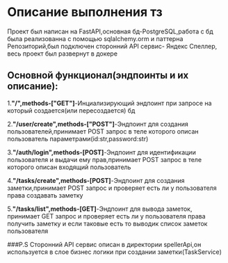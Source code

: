# Описание выполнения тз
Проект был написан на FastAPI,основная бд-PostgreSQL,работа с бд была реализованна с помощью sqlalchemy.orm и паттерна Репозиторий,был подключен сторонний API сервис-
Яндекс Спеллер, весь проект был развернут в докере
## Основной функционал(эндпоинты и их описание):
1.**"/",methods-["GET"]**-Инциализирующий эндпоинт при запросе на который создается(или пересоздается) бд

2.**"/user/create",methods-["POST"]**-Эндпоинт для создания пользователей,принимает POST запрос в теле которого описан пользователь параметрами(id:str,password:str)

3.**"/auth/login",methods-[POST]**-Эндпоинт для идентификации пользователя и выдачи ему прав,принимает POST запрос в теле которого описан входящий пользователь

4.**"/tasks/create",methods-[POST]**-Эндпоинт для создания заметки,принимает POST запрос и проверяет есть ли у пользователя права создавать заметку

5.**"/tasks/list",methods-[GET]**-Эндпоинт для вывода заметок, принимает GET запрос и проверяет есть ли у пользователя права получить заметку и если таковые есть то выводик список заметок пользователя

###P.S
Сторонний API сервис описан в директории spellerApi,он используется в слое бизнес логики при создании заметки(TaskService)
